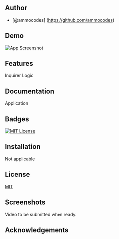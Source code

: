 
## Author
- [@ammocodes] (https://github.com/ammocodes)


## Demo

![App Screenshot](https://i.imgur.com/J8sNIxf.png)

## Features

Inquirer
Logic
## Documentation

Application

## Badges


[![MIT License](https://img.shields.io/badge/License-MIT-green.svg)](https://choosealicense.com/licenses/mit/)



## Installation

Not applicable
## License

[MIT](https://choosealicense.com/licenses/mit/)


## Screenshots

Video to be submitted when ready.
## Acknowledgements

